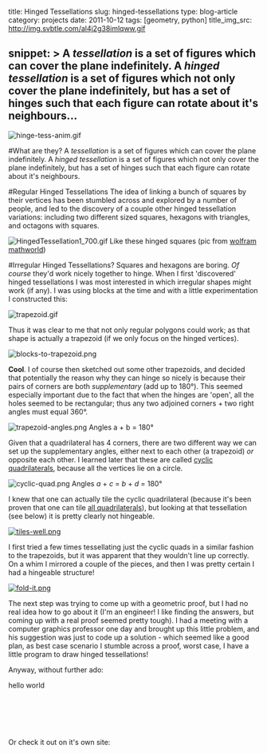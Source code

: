 title: Hinged Tessellations
slug: hinged-tessellations
type: blog-article
category: projects
date: 2011-10-12
tags: [geometry, python]
title_img_src: http://img.svbtle.com/al4j2g38imlqww.gif

snippet: >
    A _tessellation_ is a set of figures which can cover the plane indefinitely. A _hinged tessellation_ is a set of figures which not only cover the plane indefinitely, but has a set of hinges such that each figure can rotate about it's neighbours...
---

![hinge-tess-anim.gif](/images/hinged-tessellations/hinge-tess-anim.gif)

#What are they?
A _tessellation_ is a set of figures which can cover the plane indefinitely. A _hinged tessellation_ is a set of figures which not only cover the plane indefinitely, but has a set of hinges such that each figure can rotate about it's neighbours.

#Regular Hinged Tessellations
The idea of linking a bunch of squares by their vertices has been stumbled across and explored by a number of people, and led to the discovery of a couple other hinged tessellation variations: including two different sized squares, hexagons with triangles, and octagons with squares. 

![HingedTessellation1_700.gif](http://mathworld.wolfram.com/images/eps-gif/HingedTessellation1_700.gif)
<span class="caption"> Like these hinged squares (pic from <a href ="http://mathworld.wolfram.com/HingedTessellation.html">wolfram mathworld</a>)</span>


#Irregular Hinged Tessellations?
Squares and hexagons are boring. *Of course* they'd work nicely together to hinge.  When I first 'discovered' hinged tessellations I was most interested in which irregular shapes might work (if any).  I was using blocks at the time and with a little experimentation I constructed this:

![trapezoid.gif](/images/hinged-tessellations/trapezoid.gif)

Thus it was clear to me that not only regular polygons could work; as that shape is actually a trapezoid (if we only focus on the hinged vertices).

![blocks-to-trapezoid.png](/images/hinged-tessellations/blocks-to-trapezoid.png)

**Cool**. I of course then sketched out some other trapezoids, and decided that potentially the reason why they can hinge so nicely is because their pairs of corners are both _supplementary_ (add up to 180°).  This seemed especially important due to the fact that when the hinges are 'open', all the holes seemed to be rectangular; thus any two adjoined corners + two right angles must equal 360°.

![trapezoid-angles.png](/images/hinged-tessellations/trapezoid-angles.png)
<span class="caption"> Angles a + b = 180° </span>

Given that a quadrilateral has 4 corners, there are two different way we can set up the supplementary angles, either next to each other (a trapezoid) _or_ opposite each other. I learned later that these are called [cyclic quadrilaterals](http://en.wikipedia.org/wiki/Cyclic_quadrilateral), because all the vertices lie on a circle.

![cyclic-quad.png](/images/hinged-tessellations/cyclic-quad.png)
<span class="caption"> Angles *a* + *c* = *b* + *d* = 180° </span>


I knew that one can actually tile the cyclic quadrilateral (because it's been proven that one can tile [all quadrilaterals](http://euler.slu.edu/escher/index.php/Tessellations_by_Polygons#Tessellations_by_Quadrilaterals)), but looking at that tessellation (see below) it is pretty clearly not hingeable.

[![tiles-well.png](https://d23f6h5jpj26xu.cloudfront.net/85ewj3pmwha1ga_small.png)](http://img.svbtle.com/85ewj3pmwha1ga.png)

I first tried a few times tessellating just the cyclic quads in a similar fashion to the trapezoids, but it was apparent that they wouldn't line up correctly.  On a whim I mirrored a couple of the pieces, and then I was pretty certain I had a hingeable structure!

[![fold-it.png](https://d23f6h5jpj26xu.cloudfront.net/n6tnhu7os6maeq_small.png)](http://img.svbtle.com/n6tnhu7os6maeq.png)

The next step was trying to come up with a geometric proof, but I had no real idea how to go about it (I'm an engineer! I like finding the answers, but coming up with a real proof seemed pretty tough). I had a meeting with a computer graphics professor one day and brought up this little problem, and his suggestion was just to code up a solution - which seemed like a good plan, as best case scenario I stumble across a proof, worst case, I have a little program to draw hinged tessellations!

Anyway, without further ado:

<div style="width:100%; height:100px; background:'red'">hello world </div>


Or check it out on it's own site: 

 
